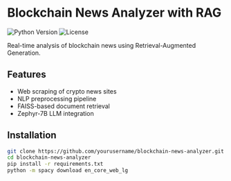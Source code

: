 # Blockchain News Analyzer with RAG

![Python Version](https://img.shields.io/badge/python-3.10%2B-blue)
![License](https://img.shields.io/badge/license-MIT-green)

Real-time analysis of blockchain news using Retrieval-Augmented Generation.

## Features
- Web scraping of crypto news sites
- NLP preprocessing pipeline
- FAISS-based document retrieval
- Zephyr-7B LLM integration

## Installation
```bash
git clone https://github.com/yourusername/blockchain-news-analyzer.git
cd blockchain-news-analyzer
pip install -r requirements.txt
python -m spacy download en_core_web_lg
